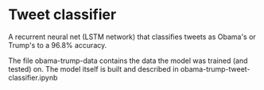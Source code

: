 # Tweet classifier

A recurrent neural net (LSTM network) that classifies tweets as Obama's or Trump's to a 96.8% accuracy.

The file obama-trump-data contains the data the model was trained (and tested) on.
The model itself is built and described in obama-trump-tweet-classifier.ipynb

